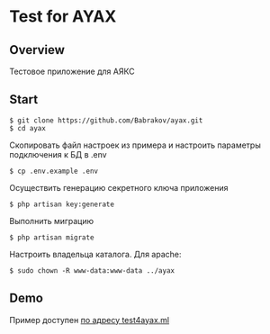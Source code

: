 # Test for AYAX

## Overview

Тестовое приложение для АЯКС

## Start

```
$ git clone https://github.com/Babrakov/ayax.git
$ cd ayax
```
Скопировать файл настроек из примера и настроить параметры подключения к БД в .env
```
$ cp .env.example .env
```
Осуществить генерацию секретного ключа приложения
```
$ php artisan key:generate
```
Выполнить миграцию
```
$ php artisan migrate
```
Настроить владельца каталога. Для apache:
```
$ sudo chown -R www-data:www-data ../ayax
```

## Demo

Пример доступен [по адресу test4ayax.ml](http://test4ayax.ml)
